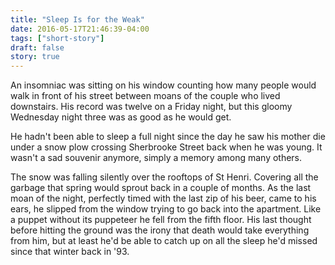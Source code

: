 ```yaml
---
title: "Sleep Is for the Weak"
date: 2016-05-17T21:46:39-04:00
tags: ["short-story"]
draft: false
story: true
---
```


An insomniac was sitting on his window counting how many people would walk in front of his street between moans of the couple who lived downstairs. His record was twelve on a Friday night, but this gloomy Wednesday night three was as good as he would get.  

He hadn't been able to sleep a full night since the day he saw his mother die under a snow plow crossing Sherbrooke Street back when he was young. It wasn't a sad souvenir anymore, simply a memory among many others.  

The snow was falling silently over the rooftops of St Henri. Covering all the garbage that spring would sprout back in a couple of months. As the last moan of the night, perfectly timed with the last zip of his beer, came to his ears, he slipped from the window trying to go back into the apartment. Like a puppet without its puppeteer he fell from the fifth floor. His last thought before hitting the ground was the irony that death would take everything from him, but at least he'd be able to catch up on all the sleep he'd missed since that winter back in '93.  

